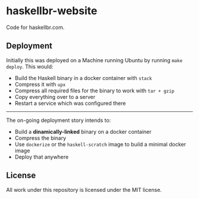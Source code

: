 # haskellbr-website
Code for haskellbr.com.

## Deployment
Initially this was deployed on a Machine running Ubuntu by running
`make deploy`. This would:

* Build the Haskell binary in a docker container with `stack`
* Compress it with `upx`
* Compress all required files for the binary to work with `tar + gzip`
* Copy everything over to a server
* Restart a service which was configured there

- - -

The on-going deployment story intends to:
* Build a **dinamically-linked** binary on a docker container
* Compress the binary
* Use `dockerize` or the `haskell-scratch` image to build a minimal docker image
* Deploy that anywhere

## License
All work under this repository is licensed under the MIT license.
